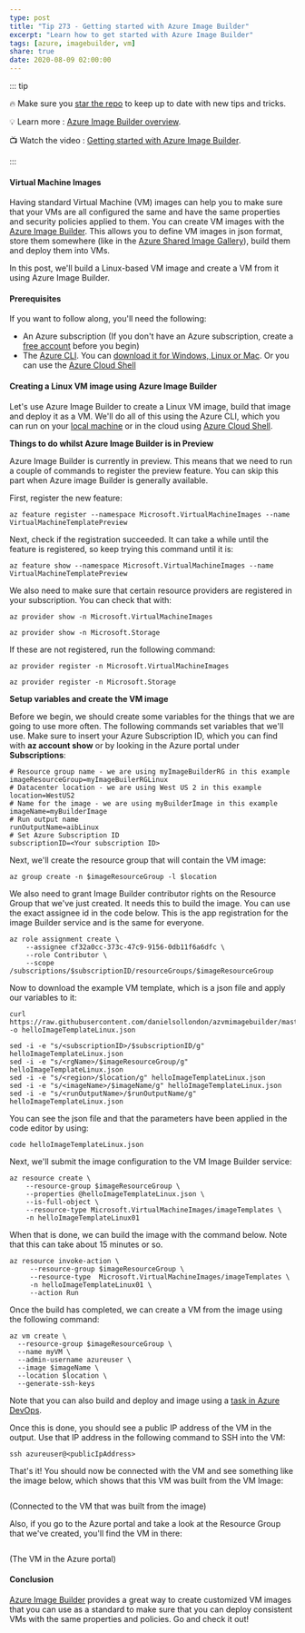 ```yaml
---
type: post
title: "Tip 273 - Getting started with Azure Image Builder"
excerpt: "Learn how to get started with Azure Image Builder"
tags: [azure, imagebuilder, vm]
share: true
date: 2020-08-09 02:00:00
---
```


::: tip 

:fire: Make sure you [star the repo](http://azuredev.tips?WT.mc_id=azure-azuredevtips-micrum) to keep up to date with new tips and tricks.

:bulb: Learn more : [Azure Image Builder overview](https://docs.microsoft.com/en-us/azure/virtual-machines/linux/image-builder-overview?WT.mc_id=docs-azuredevtips-micrum). 

:tv: Watch the video : [Getting started with Azure Image Builder](https://www.youtube.com/watch?v=yT97IeAFfwA&list=PLLasX02E8BPCNCK8Thcxu-Y-XcBUbhFWC&index=12&?WT.mc_id=youtube-azuredevtips-micrum).

:::

#### Virtual Machine Images

Having standard Virtual Machine (VM) images can help you to make sure that your VMs are all configured the same and have the same properties and security policies applied to them. You can create VM images with the [Azure Image Builder](https://docs.microsoft.com/en-us/azure/virtual-machines/linux/image-builder-overview?WT.mc_id=docs-azuredevtips-micrum). This allows you to define VM images in json format, store them somewhere (like in the [Azure Shared Image Gallery](https://docs.microsoft.com/azure/virtual-machines/windows/shared-image-galleries?WT.mc_id=docs-azuredevtips-micrum)), build them and deploy them into VMs. 

In this post, we'll build a Linux-based VM image and create a VM from it using Azure Image Builder.

#### Prerequisites

If you want to follow along, you'll need the following:
* An Azure subscription (If you don't have an Azure subscription, create a [free account](https://azure.microsoft.com/free/?WT.mc_id=azure-azuredevtips-micrum) before you begin)
* The [Azure CLI](https://docs.microsoft.com/cli/azure/?WT.mc_id=docs-azuredevtips-micrum). You can [download it for Windows, Linux or Mac](https://docs.microsoft.com/cli/azure/install-azure-cli?WT.mc_id=docs-azuredevtips-micrum). Or you can use the [Azure Cloud Shell](https://shell.azure.com/?WT.mc_id=azure-azuredevtips-micrum)

#### Creating a Linux VM image using Azure Image Builder

Let's use Azure Image Builder to create a Linux VM image, build that image and deploy it as a VM. We'll do all of this using the Azure CLI, which you can run on your [local machine](https://docs.microsoft.com/cli/azure/?WT.mc_id=docs-azuredevtips-micrum) or in the cloud using [Azure Cloud Shell](https://shell.azure.com/?WT.mc_id=azure-azuredevtips-micrum).

**Things to do whilst Azure Image Builder is in Preview**

Azure Image Builder is currently in preview. This means that we need to run a couple of commands to register the preview feature. You can skip this part when Azure image Builder is generally available.

First, register the new feature:
```
az feature register --namespace Microsoft.VirtualMachineImages --name VirtualMachineTemplatePreview
```
Next, check if the registration succeeded. It can take a while until the feature is registered, so keep trying this command until it is:
```
az feature show --namespace Microsoft.VirtualMachineImages --name VirtualMachineTemplatePreview 
```
We also need to make sure that certain resource providers are registered in your subscription. You can check that with:
```
az provider show -n Microsoft.VirtualMachineImages 

az provider show -n Microsoft.Storage 
```
If these are not registered, run the following command:
```
az provider register -n Microsoft.VirtualMachineImages

az provider register -n Microsoft.Storage
```

**Setup variables and create the VM image**

Before we begin, we should create some variables for the things that we are going to use more often. The following commands set variables that we'll use. Make sure to insert your Azure Subscription ID, which you can find with **az account show** or by looking in the Azure portal under **Subscriptions**:
```
# Resource group name - we are using myImageBuilderRG in this example
imageResourceGroup=myImageBuilerRGLinux
# Datacenter location - we are using West US 2 in this example
location=WestUS2
# Name for the image - we are using myBuilderImage in this example
imageName=myBuilderImage
# Run output name
runOutputName=aibLinux
# Set Azure Subscription ID
subscriptionID=<Your subscription ID>
```
Next, we'll create the resource group that will contain the VM image:
```
az group create -n $imageResourceGroup -l $location
```
We also need to grant Image Builder contributor rights on the Resource Group that we've just created. It needs this to build the image. You can use the exact assignee id in the code below. This is the app registration for the image Builder service and is the same for everyone. 
```
az role assignment create \
    --assignee cf32a0cc-373c-47c9-9156-0db11f6a6dfc \
    --role Contributor \
    --scope /subscriptions/$subscriptionID/resourceGroups/$imageResourceGroup
```
Now to download the example VM template, which is a json file and apply our variables to it:
```
curl https://raw.githubusercontent.com/danielsollondon/azvmimagebuilder/master/quickquickstarts/0_Creating_a_Custom_Linux_Managed_Image/helloImageTemplateLinux.json -o helloImageTemplateLinux.json

sed -i -e "s/<subscriptionID>/$subscriptionID/g" helloImageTemplateLinux.json
sed -i -e "s/<rgName>/$imageResourceGroup/g" helloImageTemplateLinux.json
sed -i -e "s/<region>/$location/g" helloImageTemplateLinux.json
sed -i -e "s/<imageName>/$imageName/g" helloImageTemplateLinux.json
sed -i -e "s/<runOutputName>/$runOutputName/g" helloImageTemplateLinux.json
```
You can see the json file and that the parameters have been applied in the code editor by using:
```
code helloImageTemplateLinux.json
```
Next, we'll submit the image configuration to the VM Image Builder service:
```
az resource create \
    --resource-group $imageResourceGroup \
    --properties @helloImageTemplateLinux.json \
    --is-full-object \
    --resource-type Microsoft.VirtualMachineImages/imageTemplates \
    -n helloImageTemplateLinux01
```
When that is done, we can build the image with the command below. Note that this can take about 15 minutes or so.
```
az resource invoke-action \
     --resource-group $imageResourceGroup \
     --resource-type  Microsoft.VirtualMachineImages/imageTemplates \
     -n helloImageTemplateLinux01 \
     --action Run 
```
Once the build has completed, we can create a VM from the image using the following command:
```
az vm create \
  --resource-group $imageResourceGroup \
  --name myVM \
  --admin-username azureuser \
  --image $imageName \
  --location $location \
  --generate-ssh-keys
```
Note that you can also build and deploy and image using a [task in Azure DevOps](https://marketplace.visualstudio.com/items?itemName=AzureImageBuilder.devOps-task-for-azure-image-builder&WT.mc_id=other-azuredevtips-micrum).

Once this is done, you should see a public IP address of the VM in the output. Use that IP address in the following command to SSH into the VM:
```
ssh azureuser@<publicIpAddress>
```
That's it! You should now be connected with the VM and see something like the image below, which shows that this VM was built from the VM Image:

<img :src="$withBase('/files/61result.png')">

(Connected to the VM that was built from the image)

Also, if you go to the Azure portal and take a look at the Resource Group that we've created, you'll find the VM in there:

<img :src="$withBase('/files/61vmresult.png')">

(The VM in the Azure portal)

#### Conclusion

[Azure Image Builder](https://docs.microsoft.com/en-us/azure/virtual-machines/linux/image-builder-overview?WT.mc_id=docs-azuredevtips-micrum) provides a great way to create customized VM images that you can use as a standard to make sure that you can deploy consistent VMs with the same properties and policies. Go and check it out!